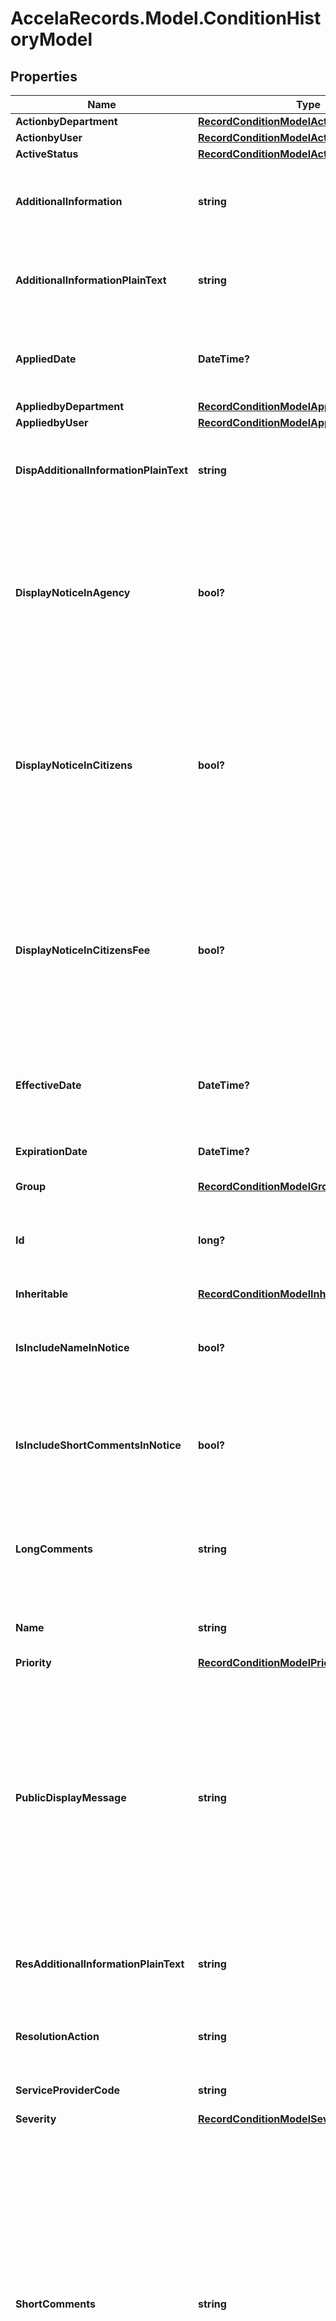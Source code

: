# AccelaRecords.Model.ConditionHistoryModel
## Properties

Name | Type | Description | Notes
------------ | ------------- | ------------- | -------------
**ActionbyDepartment** | [**RecordConditionModelActionbyDepartment**](RecordConditionModelActionbyDepartment.md) |  | [optional] 
**ActionbyUser** | [**RecordConditionModelActionbyUser**](RecordConditionModelActionbyUser.md) |  | [optional] 
**ActiveStatus** | [**RecordConditionModelActiveStatus**](RecordConditionModelActiveStatus.md) |  | [optional] 
**AdditionalInformation** | **string** | An unlimited text field to use if other fields are filled. | [optional] 
**AdditionalInformationPlainText** | **string** | An unlimited text field to use if other fields are filled. | [optional] 
**AppliedDate** | **DateTime?** | The date the standard condition was applied. | [optional] 
**AppliedbyDepartment** | [**RecordConditionModelAppliedbyDepartment**](RecordConditionModelAppliedbyDepartment.md) |  | [optional] 
**AppliedbyUser** | [**RecordConditionModelAppliedbyUser**](RecordConditionModelAppliedbyUser.md) |  | [optional] 
**DispAdditionalInformationPlainText** | **string** | An unlimited text field to use if other fields are filled. | [optional] 
**DisplayNoticeInAgency** | **bool?** | Indicates whether or not to display the condition notice in Accela Automation when a condition to a record or parcel is applied. | [optional] 
**DisplayNoticeInCitizens** | **bool?** | Indicates whether or not to display the condition notice in Accela Citizen Access when a condition to a record or parcel is applied. | [optional] 
**DisplayNoticeInCitizensFee** | **bool?** | Indicates whether or not to display the condition notice in Accela Citizen Access Fee Estimate page when a condition to a record or parcel is applied. | [optional] 
**EffectiveDate** | **DateTime?** | The date when you want the condition to become effective. | [optional] 
**ExpirationDate** | **DateTime?** | The date when the condition expires. | [optional] 
**Group** | [**RecordConditionModelGroup**](RecordConditionModelGroup.md) |  | [optional] 
**Id** | **long?** | The condition system id assigned by the Civic Platform server. | [optional] 
**Inheritable** | [**RecordConditionModelInheritable**](RecordConditionModelInheritable.md) |  | [optional] 
**IsIncludeNameInNotice** | **bool?** | Indicates whether or not to display the condition name in the notice. | [optional] 
**IsIncludeShortCommentsInNotice** | **bool?** | Indicates whether or not to display the condition comments in the notice. | [optional] 
**LongComments** | **string** | Narrative comments to help identify the purpose or uses of the standard condition. | [optional] 
**Name** | **string** | The name of the standard condition. | [optional] 
**Priority** | [**RecordConditionModelPriority**](RecordConditionModelPriority.md) |  | [optional] 
**PublicDisplayMessage** | **string** | Text entered into this field displays in the condition notice or condition status bar for the Condition Name for the public user in Accela IVR (AIVR) and Accela Citizen Access (ACA). | [optional] 
**ResAdditionalInformationPlainText** | **string** | An unlimited text field to use if other fields are filled. | [optional] 
**ResolutionAction** | **string** | he action performed in response to a condition. | [optional] 
**ServiceProviderCode** | **string** | The unique agency identifier. | [optional] 
**Severity** | [**RecordConditionModelSeverity**](RecordConditionModelSeverity.md) |  | [optional] 
**ShortComments** | **string** | A brief description of the condition name. For example, the text may describe the situation that requires the system to apply the condition. You can set these short comments to display when a user accesses an application with this condition applied to it | [optional] 
**Status** | [**RecordConditionModelStatus**](RecordConditionModelStatus.md) |  | [optional] 
**StatusDate** | **DateTime?** | The date when the current status changed. | [optional] 
**StatusType** | **string** | The status type for a standard condition or an approval condition, applied or not applied for example. | [optional] 
**Type** | [**RecordConditionModelType**](RecordConditionModelType.md) |  | [optional] 

[[Back to Model list]](../README.md#documentation-for-models) [[Back to API list]](../README.md#documentation-for-api-endpoints) [[Back to README]](../README.md)

